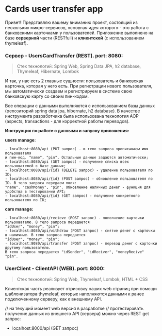 
# Cards user transfer app

Привет! Представляю вашему вниманию проект, состоящий из нескольких микро-сервисов, основная идея которого - это работа с банковскими карточками у пользователей. 
Приложение выполнено на базе **серверной** части (RESTfull) и **клиентской** (с использованием thymeleaf).


### Сервер - UsersCardTransfer (REST). port: 8080:

> Стек технологий: Spring Web, Spring Data JPA, h2 database, Thymeleaf,
> Hibernate, Lombok

И так, у нас есть 2 главные сущности: пользователь и банковская карточка, которая у него есть. При регистрации нового пользователя, мы автоматически создаем и регистрируем в системе свою банковскую карту со своим пин-кодом.

Все операции с данными выполняются с использованием базы данных (репозиторий spring data jpa, hibernate,
h2 database). 
В качестве инструмента разработчика была использована технология AOP (aspects, transactions - для корректной работы переводов).

**Инструкция по работе с данными и запуску приложения:**

**users manage:**
```
- localhost:8080/api (PUT запрос) - в тело запроса прописываем имя пользователя
и пин-код. "name", "pin". Остальные данные задаются автоматически;
- localhost:8080/api (GET запрос) - получение списка всех пользователей в базе данных;
- localhost:8080/api/{id} (DELETE запрос) - удаление пользователя по ID;
- localhost:8080/api/{id} (POST запрос) - обновление пользователя по ID. В тело запроса передаем поля:
"name", "cashMoney", "pin". Обновление наличных денег - функция для удобства в тестировании API;
- localhost:8080/api/{id} (GET запрос) - получение конкретного пользователя по ID;
```

**cars manage:**
```
- localhost:8080/api/recieve (POST запрос) - пополнение карточки пользователю. В тело запроса передается
"idUser", "money", "pin";
- localhost:8080/api/withdraw (POST запрос) - снятие денег с карточки в наличные. В тело запроса передается
"idUser", "money", "pin";
- localhost:8080/api/transfer (POST запрос) - перевод денег с карточки другому пользователю. 
В тело запроса передается "idSender", "idReciver", "moneyRecive" "pin".
```

### UserClient - ClientAPI (WEB). port: 8000:

> Стек технологий: Spring Web, Thymeleaf, Lombok, HTML + CSS

Клиентская часть реализует отрисовку наших web страниц при помощи шаблонизатора thymeleaf,  которые наполняются данными к ранее подключенному серверу, как к внешнему API.

// на текущий момент web версия в разработке
// протестировать получение данных из внешнего API (сервера) можно через REST get запрос:
- localhost:8000/api (GET запрос) 

